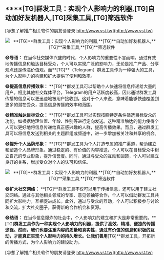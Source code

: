 ## ****[TG]**群发工具：实现个人影响力的利器,**[TG]**自动加好友机器人,**[TG]**采集工具,**[TG]**筛选软件**

[😍想了解推广相关软件的朋友请登录 http://www.vst.tw](http://www.vst.tw)

 <center><img src="https://vst.tw/MP4/tuiguang/png/7.png" alt="**[TG]**群发工具：实现个人影响力的利器,**[TG]**自动加好友机器人,**[TG]**采集工具,**[TG]**筛选软件"></center>

**😄导语：**
在当今社交媒体兴盛的时代，个人影响力的重要性不言而喻。通过有效地传播信息和触达目标受众，个人可以实现广泛的影响力，无论是推广产品、分享观点还是传递价值观。而**[TG]**（Telegram）群发工具作为一种强大的工具，为个人影响力的构建和扩大提供了便利和效率。

**😄提高信息传播效率：**
**[TG]**群发工具可以帮助个人快速将信息传递给大量的用户。相比其他社交媒体平台，Telegram的用户活跃度较高，因此通过群发工具传播的信息可以更迅速地被用户接收到。这对于个人来说，意味着能够快速覆盖到更多的潜在受众，提高信息传播的效率和范围。

**😄精准触达目标受众：**
**[TG]**群发工具可以实现按照特定条件筛选目标受众的功能，如根据地理位置、年龄、性别等进行定向发送。这种精准触达的能力使得个人可以更好地将信息传递给真正感兴趣的人群，提高传播效果。而且，通过群发工具可以将信息发送到相关的主题群组或频道中，进一步增加被关注和共享的机会。

**😄提升个人品牌形象：**
**[TG]**群发工具为个人打造专属的推广渠道，帮助建立和塑造个人品牌形象。通过稳定的、有价值的内容推送，个人可以在目标受众中树立自己的专业形象，提升信誉度。同时，通过与受众的互动和回馈，个人可以建立良好的关系，增加受众对个人的认可和信任。

 <center><img src="https://vst.tw/MP4/tuiguang/png/8.png" alt="**[TG]**群发工具：实现个人影响力的利器,**[TG]**自动加好友机器人,**[TG]**采集工具,**[TG]**筛选软件"></center>

**😄扩大社交网络：**
**[TG]**群发工具不仅可以用于传播信息，还可以用于建立社交网络。通过与其他相关领域的专家、意见领袖等合作，个人可以借助群发工具共同扩大影响力，互相促进成长。此外，通过与受众的互动，个人可以积极参与讨论和交流，扩大社交圈子，获得新的合作机会和资源。

**😄结语：**
在当今信息爆炸的社会中，个人影响力的建立和扩大是非常重要的。**[TG]**群发工具作为一种实现个人影响力的利器，提供了高效、精准、便捷的传播途径。然而，我们也要注重内容的质量和真实性，通过有价值的信息和积极的互动，才能真正实现个人影响力的持久增长。让我们善用**[TG]**群发工具，开拓新的传播方式，为个人影响力的建设助力。

[😍想了解推广相关软件的朋友请登录 http://www.vst.tw](http://www.vst.tw)



